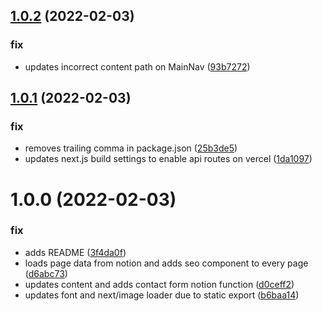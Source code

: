 ## [1.0.2](https://github.com/michlschmitt/portfolio-website/compare/1.0.1...1.0.2) (2022-02-03)


### fix

* updates incorrect content path on MainNav ([93b7272](https://github.com/michlschmitt/portfolio-website/commit/93b7272549b2e925678bfa8ec0902394e00af81b))

## [1.0.1](https://github.com/michlschmitt/portfolio-website/compare/1.0.0...1.0.1) (2022-02-03)


### fix

* removes trailing comma in package.json ([25b3de5](https://github.com/michlschmitt/portfolio-website/commit/25b3de5c186d2831190fcd2c3e07708abb372da0))
* updates next.js build settings to enable api routes on vercel ([1da1097](https://github.com/michlschmitt/portfolio-website/commit/1da1097e51c8326036c7f4174fc9238ad452df41))

# 1.0.0 (2022-02-03)


### fix

* adds README ([3f4da0f](https://github.com/michlschmitt/nextjs-website/commit/3f4da0f44c31ca5f421405ad21966d043f2d8797))
* loads page data from notion and adds seo component to every page ([d6abc73](https://github.com/michlschmitt/nextjs-website/commit/d6abc73cc8dbc8fe7dc49dedbbc3d3a571bf3b27))
* updates content and adds contact form notion function ([d0ceff2](https://github.com/michlschmitt/nextjs-website/commit/d0ceff2dff53a5d2bee8b121473ec0220f887f29))
* updates font and next/image loader due to static export ([b6baa14](https://github.com/michlschmitt/nextjs-website/commit/b6baa1435025f59fa813968d86bb3749cf522fa9))

